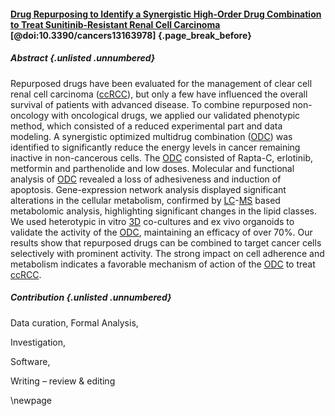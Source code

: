 #### [Drug Repurposing to Identify a Synergistic High-Order Drug Combination to Treat Sunitinib-Resistant Renal Cell Carcinoma](https://doi.org/10.3390/cancers13163978) [@doi:10.3390/cancers13163978] {.page_break_before}

##### Abstract {.unlisted .unnumbered}

Repurposed drugs have been evaluated for the management of clear cell renal cell carcinoma ([ccRCC](#ccrcc)), but only a few have influenced the overall survival of patients with advanced disease.
To combine repurposed non-oncology with oncological drugs, we applied our validated phenotypic method, which consisted of a reduced experimental part and data modeling.
A synergistic optimized multidrug combination ([ODC](#odc)) was identified to significantly reduce the energy levels in cancer remaining inactive in non-cancerous cells.
The [ODC](#odc) consisted of Rapta-C, erlotinib, metformin and parthenolide and low doses.
Molecular and functional analysis of [ODC](#odc) revealed a loss of adhesiveness and induction of apoptosis.
Gene-expression network analysis displayed significant alterations in the cellular metabolism, confirmed by [LC](#lc)-[MS](#ms) based metabolomic analysis, highlighting significant changes in the lipid classes.
We used heterotypic in vitro [3D](#3d) co-cultures and ex vivo organoids to validate the activity of the [ODC](#odc), maintaining an efficacy of over 70%.
Our results show that repurposed drugs can be combined to target cancer cells selectively with prominent activity.
The strong impact on cell adherence and metabolism indicates a favorable mechanism of action of the [ODC](#odc) to treat [ccRCC](#ccrcc).

##### Contribution {.unlisted .unnumbered}

<!-- Conceptualization, -->
Data curation,
Formal Analysis,
<!-- Funding acquisition, -->
Investigation,
<!-- Methodology, -->
<!-- Project administration, -->
<!-- Resources, -->
Software,
<!-- Supervision, -->
<!-- Validation, -->
<!-- Visualization, -->
<!-- Writing – original draft, -->
Writing – review & editing

\newpage